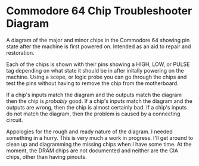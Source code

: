 # Commodore 64 Chip Troubleshooter Diagram

A diagram of the major and minor chips in the Commodore 64 showing pin state after the machine is first powered on. Intended as an aid to repair and restoration.

Each of the chips is shown with their pins showing a HIGH, LOW, or PULSE tag depending on what state it should be in after
initally powering on the machine. Using a scope, or logic probe you can go through the chips and test the pins without having
to remove the chip from the motherboard.

If a chip's inputs match the diagram and the outputs match the diagram then the chip is *probably* good.
If a chip's inputs match the diagram and the outputs are wrong, then the chip is almost certainly bad.
If a chip's inputs do not match the diagram, then the problem is caused by a connecting circuit.

Appologies for the rough and ready nature of the diagram. I needed something in a hurry. This is very much a work in progress. I'll
get around to clean up and diagramming the missing chips when I have some time. At the moment, the DRAM chips are not documented and
neither are the CIA chips, other than having pinouts.
